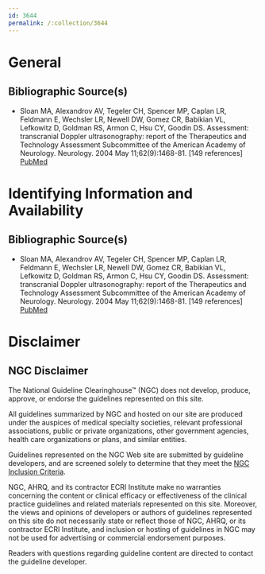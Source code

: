 ```yaml
---
id: 3644
permalink: /:collection/3644
---
```


# General

## Bibliographic Source(s)

- Sloan MA, Alexandrov AV, Tegeler CH, Spencer MP, Caplan LR, Feldmann E, Wechsler LR, Newell DW, Gomez CR, Babikian VL, Lefkowitz D, Goldman RS, Armon C, Hsu CY, Goodin DS. Assessment: transcranial Doppler ultrasonography: report of the Therapeutics and Technology Assessment Subcommittee of the American Academy of Neurology. Neurology. 2004 May 11;62(9):1468-81. [149 references] [ PubMed ](http://www.ncbi.nlm.nih.gov/entrez/query.fcgi?cmd=Retrieve&db=pubmed&dopt=Abstract&list_uids=15136667)

# Identifying Information and Availability

## Bibliographic Source(s)

- Sloan MA, Alexandrov AV, Tegeler CH, Spencer MP, Caplan LR, Feldmann E, Wechsler LR, Newell DW, Gomez CR, Babikian VL, Lefkowitz D, Goldman RS, Armon C, Hsu CY, Goodin DS. Assessment: transcranial Doppler ultrasonography: report of the Therapeutics and Technology Assessment Subcommittee of the American Academy of Neurology. Neurology. 2004 May 11;62(9):1468-81. [149 references] [ PubMed ](http://www.ncbi.nlm.nih.gov/entrez/query.fcgi?cmd=Retrieve&db=pubmed&dopt=Abstract&list_uids=15136667)

# Disclaimer

## NGC Disclaimer

The National Guideline Clearinghouse™ (NGC) does not develop, produce, approve, or endorse the guidelines represented on this site.

All guidelines summarized by NGC and hosted on our site are produced under the auspices of medical specialty societies, relevant professional associations, public or private organizations, other government agencies, health care organizations or plans, and similar entities.

Guidelines represented on the NGC Web site are submitted by guideline developers, and are screened solely to determine that they meet the [NGC Inclusion Criteria](/help-and-about/summaries/inclusion-criteria).

NGC, AHRQ, and its contractor ECRI Institute make no warranties concerning the content or clinical efficacy or effectiveness of the clinical practice guidelines and related materials represented on this site. Moreover, the views and opinions of developers or authors of guidelines represented on this site do not necessarily state or reflect those of NGC, AHRQ, or its contractor ECRI Institute, and inclusion or hosting of guidelines in NGC may not be used for advertising or commercial endorsement purposes.

Readers with questions regarding guideline content are directed to contact the guideline developer.

